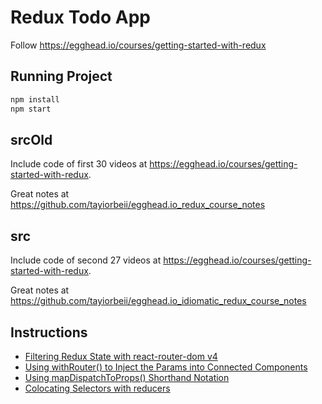 # Redux Todo App

Follow <https://egghead.io/courses/getting-started-with-redux>

## Running Project

```bash
npm install
npm start
```

## srcOld

Include code of first 30 videos at <https://egghead.io/courses/getting-started-with-redux>.

Great notes at <https://github.com/tayiorbeii/egghead.io_redux_course_notes>

## src

Include code of second 27 videos at <https://egghead.io/courses/getting-started-with-redux>.

Great notes at <https://github.com/tayiorbeii/egghead.io_idiomatic_redux_course_notes>

## Instructions

- [Filtering Redux State with react-router-dom v4](./docs/react-router-dom.md)
- [Using withRouter() to Inject the Params into Connected Components](./docs/withRouter.md)
- [Using mapDispatchToProps() Shorthand Notation](./mapDispatchToProps.md)
- [Colocating Selectors with reducers](./selectors.md)